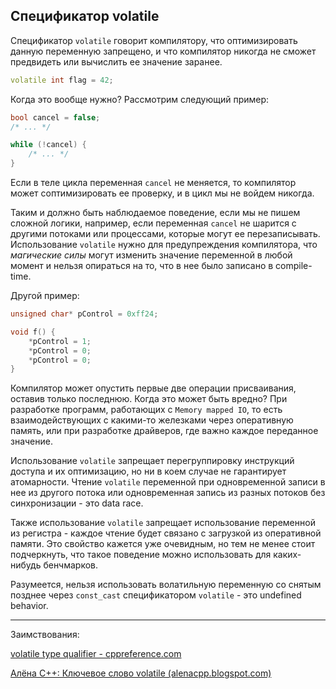 ## Спецификатор volatile

Спецификатор `volatile` говорит компилятору, что оптимизировать данную переменную запрещено, и что компилятор никогда не сможет предвидеть или вычислить ее значение заранее.

```cpp
volatile int flag = 42;
```

Когда это вообще нужно? Рассмотрим следующий пример:

```cpp
bool cancel = false;
/* ... */

while (!cancel) {
    /* ... */
}
```

Если в теле цикла переменная `cancel` не меняется, то компилятор может соптимизировать ее проверку, и в цикл мы не войдем никогда.

Таким и должно быть наблюдаемое поведение, если мы не пишем сложной логики, например, если переменная `cancel` не шарится с другими потоками или процессами, которые могут ее перезаписывать. Использование `volatile` нужно для предупреждения компилятора, что _магические силы_ могут изменить значение переменной в любой момент и нельзя опираться на то, что в нее было записано в compile-time.

Другой пример:

```cpp
unsigned char* pControl = 0xff24;

void f() {
    *pControl = 1;
    *pControl = 0;
    *pControl = 0;
}
```

Компилятор может опустить первые две операции присваивания, оставив только последнюю. Когда это может быть вредно? При разработке программ, работающих с `Memory mapped IO`, то есть взаимодействующих с какими-то железками через оперативную память, или при разработке драйверов, где важно каждое переданное значение.

Использование `volatile` запрещает перегруппировку инструкций доступа и их оптимизацию, но ни в коем случае не гарантирует атомарности. Чтение `volatile` переменной при одновременной записи в нее из другого потока или одновременная запись из разных потоков без синхронизации - это data race.

Также использование `volatile` запрещает использование переменной из регистра - каждое чтение будет связано с загрузкой из оперативной памяти. Это свойство кажется уже очевидным, но тем не менее стоит подчеркнуть, что такое поведение можно использовать для каких-нибудь бенчмарков.

Разумеется, нельзя использовать волатильную переменную со снятым позднее через `const_cast` спецификатором `volatile` - это undefined behavior.


---

Заимствования:

[volatile type qualifier - cppreference.com](https://en.cppreference.com/w/c/language/volatile)

[Алёна C++: Ключевое слово volatile (alenacpp.blogspot.com)](http://alenacpp.blogspot.com/2006/04/volatile.html)
